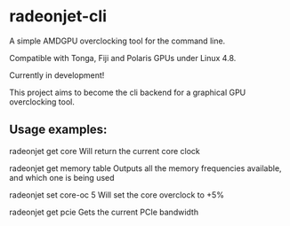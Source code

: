 # radeonjet-cli
A simple AMDGPU overclocking tool for the command line.

Compatible with Tonga, Fiji and Polaris GPUs under Linux 4.8.

Currently in development!

This project aims to become the cli backend for a graphical GPU overclocking tool.

## Usage examples:

radeonjet get core
	Will return the current core clock

radeonjet get memory table
	Outputs all the memory frequencies available, and which one is being used

radeonjet set core-oc 5
	Will set the core overclock to +5%

radeonjet get pcie
	Gets the current PCIe bandwidth

